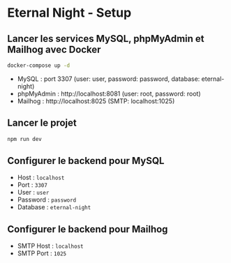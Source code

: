# Eternal Night - Setup

## Lancer les services MySQL, phpMyAdmin et Mailhog avec Docker

```sh
docker-compose up -d
```

- MySQL : port 3307 (user: user, password: password, database: eternal-night)
- phpMyAdmin : http://localhost:8081 (user: root, password: root)
- Mailhog : http://localhost:8025 (SMTP: localhost:1025)

## Lancer le projet

```sh
npm run dev
```

## Configurer le backend pour MySQL

- Host : `localhost`
- Port : `3307`
- User : `user`
- Password : `password`
- Database : `eternal-night`

## Configurer le backend pour Mailhog

- SMTP Host : `localhost`
- SMTP Port : `1025`